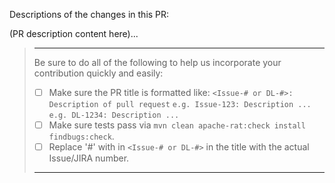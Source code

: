 Descriptions of the changes in this PR:

(PR description content here)...

> ---
> Be sure to do all of the following to help us incorporate your contribution
> quickly and easily:
> 
> - [ ] Make sure the PR title is formatted like:
>     `<Issue-# or DL-#>: Description of pull request`
>     `e.g. Issue-123: Description ...`
>     `e.g. DL-1234: Description ...`
> - [ ] Make sure tests pass via `mvn clean apache-rat:check install findbugs:check`.
> - [ ] Replace '#' with in `<Issue-# or DL-#>` in the title with the actual Issue/JIRA number.
> 
> ---
